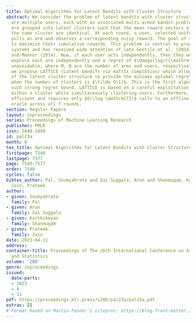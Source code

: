 ```yaml
---
title: Optimal Algorithms for Latent Bandits with Cluster Structure
abstract: We consider the problem of latent bandits with cluster structure where there
  are multiple users, each with an associated multi-armed bandit problem. These users
  are grouped into latent clusters such that the mean reward vectors of users within
  the same cluster are identical. At each round, a user, selected uniformly at random,
  pulls an arm and observes a corresponding noisy reward. The goal of the users is
  to maximize their cumulative rewards. This problem is central to practical recommendation
  systems and has received wide attention of late Gentile et al. (2014), Maillard
  and Mannor (2014). Now, if each user acts independently, then they would have to
  explore each arm independently and a regret of $\Omega(\sqrt{\mathrm{MNT}})$ is
  unavoidable, where M, N are the number of arms and users, respectively. Instead,
  we propose LATTICE (Latent bAndiTs via maTrIx ComplEtion) which allows exploration
  of the latent cluster structure to provide the minimax optimal regret of $\widetilde{O}(\sqrt{(M+N)T})$
  when the number of clusters is $\tilde O(1)$. This is the first algorithm to guarantee
  such strong regret bound. LATTICE is based on a careful exploitation of arm information
  within a cluster while simultaneously clustering users. Furthermore, it is computationally
  efficient and requires only $O(\log \mathrm{T})$ calls to an offline matrix completion
  oracle across all T rounds.
section: Regular Papers
layout: inproceedings
series: Proceedings of Machine Learning Research
publisher: PMLR
issn: 2640-3498
id: pal23a
month: 0
tex_title: Optimal Algorithms for Latent Bandits with Cluster Structure
firstpage: 7540
lastpage: 7577
page: 7540-7577
order: 7540
cycles: false
bibtex_author: Pal, Soumyabrata and Sai Suggala, Arun and Shanmugam, Karthikeyan and
  Jain, Prateek
author:
- given: Soumyabrata
  family: Pal
- given: Arun
  family: Sai Suggala
- given: Karthikeyan
  family: Shanmugam
- given: Prateek
  family: Jain
date: 2023-04-11
address:
container-title: Proceedings of The 26th International Conference on Artificial Intelligence
  and Statistics
volume: '206'
genre: inproceedings
issued:
  date-parts:
  - 2023
  - 4
  - 11
pdf: https://proceedings.mlr.press/v206/pal23a/pal23a.pdf
extras: []
# Format based on Martin Fenner's citeproc: https://blog.front-matter.io/posts/citeproc-yaml-for-bibliographies/
---
```

